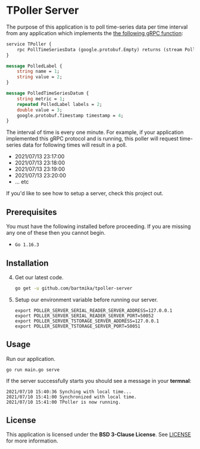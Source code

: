 # TPoller Server

The purpose of this application is to poll time-series data per time interval from any application which implements the [the following gRPC function](/proto/tpoller.proto):

```proto
service TPoller {
    rpc PollTimeSeriesData (google.protobuf.Empty) returns (stream PolledTimeSeriesDatum) {}
}

message PolledLabel {
    string name = 1;
    string value = 2;
}

message PolledTimeSeriesDatum {
    string metric = 1;
    repeated PolledLabel labels = 2;
    double value = 3;
    google.protobuf.Timestamp timestamp = 4;
}
```

The interval of time is every one minute. For example, if your application implemented this gRPC protocol and is running, this poller will request time-series data for following times will result in a poll.
- 2021/07/13 23:17:00
- 2021/07/13 23:18:00
- 2021/07/13 23:19:00
- 2021/07/13 23:20:00
- ... etc

If you'd like to see how to setup a server, check this project out.

## Prerequisites

You must have the following installed before proceeding. If you are missing any one of these then you cannot begin.

* ``Go 1.16.3``

## Installation
<!-- 1. Please visit the [sparkfunweathershield-arduino](https://github.com/bartmika/sparkfunweathershield-arduino) repository and setup the external device and connect it to your development machine.

2. Please visit the [serialreader-server](https://github.com/bartmika/serialreader-server) repository and setup that application on your device.

3. Please visit the [tstorage-server](https://github.com/bartmika/tstorage-server) repository and setup that application on your device. -->

4. Get our latest code.

    ```bash
    go get -u github.com/bartmika/tpoller-server
    ```

5. Setup our environment variable before running our server.

    ```
    export POLLER_SERVER_SERIAL_READER_SERVER_ADDRESS=127.0.0.1
    export POLLER_SERVER_SERIAL_READER_SERVER_PORT=50052
    export POLLER_SERVER_TSTORAGE_SERVER_ADDRESS=127.0.0.1
    export POLLER_SERVER_TSTORAGE_SERVER_PORT=50051
    ```

## Usage
Run our application.

    go run main.go serve

If the server successfully starts you should see a message in your **termnal**:

    2021/07/10 15:40:36 Synching with local time...
    2021/07/10 15:41:00 Synchronized with local time.
    2021/07/10 15:41:00 TPoller is now running.

## License

This application is licensed under the **BSD 3-Clause License**. See [LICENSE](LICENSE) for more information.

